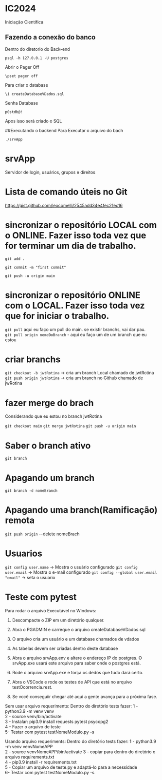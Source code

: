 # IC2024
Iniciação Cientifica 

## Fazendo a conexão do banco
Dentro do diretorio do Back-end
```
psql -h 127.0.0.1 -U postgres
```

Abrir o Pager Off
```
\pset pager off
```

Para criar o database 
```
\i createDatabaseVDados.sql
```

Senha Database
```
p0stdb@!
```

Apos isso será criado o SQL


##Executando o backend
Para Executar o arquivo do bach
```
./srvApp
```


# srvApp
Servidor de login, usuários, grupos e direitos

# Lista de comando úteis no Git
https://gist.github.com/leocomelli/2545add34e4fec21ec16

# sincronizar o repositório LOCAL com o ONLINE. Fazer isso toda vez que for terminar um dia de trabalho.
```
git add .
```
```
git commit -m "first commit"
```
```
git push -u origin main 
``` 

# sincronizar o repositório ONLINE com o LOCAL. Fazer isso toda vez que for iniciar o trabalho.
```git pull```  aqui eu faço um pull do main. se existir branchs, vai dar pau.<br />
```git pull origin nomeDoBranch```  - aqui eu faço um de um branch que eu estou<br />

# criar branchs

```git checkout -b jwtRotina```    -> cria um branch Local chamado de jwtRotina <br />
```git push origin jwtRotina```    -> cria um branch no Github chamado de jwRotina  <br />


# fazer merge do brach

Considerando que eu estou no branch jwtRotina

```git checkout main```
```git merge jwtRotina```
```git push -u origin main```

# Saber o branch ativo
```git branch```

# Apagando um branch
```git branch -d nomeBranch```

# Apagando uma branch(Ramificação) remota
```git push origin``` --delete nomeBrach

# Usuarios
```git config user.name``` -> Mostra o usuário configurado
```git config user.email``` -> Mostra o e-mail configurado
```git config --global user.email "email"``` -> seta o usuario


# Teste com pytest
Para rodar o arquivo Executável no Windows:



1) Descompacte o ZIP em um diretório qualquer.

2) Abra o PGADMIN e carreque o arquivo createDatabaseVDados.sql

3) O arquivo cria um usuário e um  database chamados de vdados

4) As tabelas devem ser criadas dentro deste database

5) Abra o arquivo srvApp.env e altere o endereço IP do postgres. O srvApp.exe usará este arquivo para saber onde o postgres está.

6) Rode o arquivo srvApp.exe e torça os dedos que tudo dará certo.

7) Abra o VSCode e rode os testes de API que está no  arquivo testOcorrencia.rest. 

8) Se você conseguiir chegar até aqui a gente avança para a próxima fase.




Sem usar arquivo requeriments: Dentro do diretório tests fazer:
1 - python3.9 -m venv venv <br/>
2 - source venv/bin/activate <br/>
3 - Instalar: pip3.9 install requests pytest psycopg2 <br/>
4 - Fazer o arquivo de teste <br/>
5- Testar com pytest testNomeModulo.py -s <br/>

Usando arquivo requeriments: Dentro do diretório tests fazer:
1 - python3.9 -m venv venvNomeAPP <br/>
2 - source venvNomeAPP/bin/activate 
3 - copiar para dentro do diretório o arquivo requirements.txt <br/>
4 - pip3.9 install -r requirements.txt <br/>
5 - Copiar um arquivo de teste.py e adaptá-lo para a necessidade <br/>
6- Testar com pytest testNomeModulo.py -s <br/>
